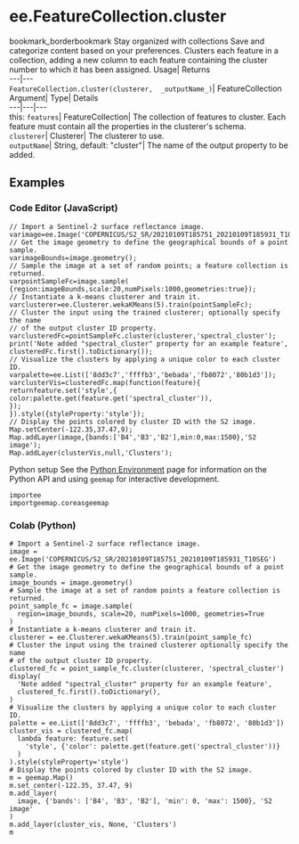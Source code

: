  
#  ee.FeatureCollection.cluster
bookmark_borderbookmark Stay organized with collections  Save and categorize content based on your preferences. 
Clusters each feature in a collection, adding a new column to each feature containing the cluster number to which it has been assigned. Usage| Returns  
---|---  
`FeatureCollection.cluster(clusterer,  _outputName_)`| FeatureCollection  
Argument| Type| Details  
---|---|---  
this: `features`| FeatureCollection| The collection of features to cluster. Each feature must contain all the properties in the clusterer's schema.  
`clusterer`| Clusterer| The clusterer to use.  
`outputName`| String, default: "cluster"| The name of the output property to be added.  
## Examples
### Code Editor (JavaScript)
```
// Import a Sentinel-2 surface reflectance image.
varimage=ee.Image('COPERNICUS/S2_SR/20210109T185751_20210109T185931_T10SEG');
// Get the image geometry to define the geographical bounds of a point sample.
varimageBounds=image.geometry();
// Sample the image at a set of random points; a feature collection is returned.
varpointSampleFc=image.sample(
{region:imageBounds,scale:20,numPixels:1000,geometries:true});
// Instantiate a k-means clusterer and train it.
varclusterer=ee.Clusterer.wekaKMeans(5).train(pointSampleFc);
// Cluster the input using the trained clusterer; optionally specify the name
// of the output cluster ID property.
varclusteredFc=pointSampleFc.cluster(clusterer,'spectral_cluster');
print('Note added "spectral_cluster" property for an example feature',
clusteredFc.first().toDictionary());
// Visualize the clusters by applying a unique color to each cluster ID.
varpalette=ee.List(['8dd3c7','ffffb3','bebada','fb8072','80b1d3']);
varclusterVis=clusteredFc.map(function(feature){
returnfeature.set('style',{
color:palette.get(feature.get('spectral_cluster')),
});
}).style({styleProperty:'style'});
// Display the points colored by cluster ID with the S2 image.
Map.setCenter(-122.35,37.47,9);
Map.addLayer(image,{bands:['B4','B3','B2'],min:0,max:1500},'S2 image');
Map.addLayer(clusterVis,null,'Clusters');
```

Python setup
See the [ Python Environment](https://developers.google.com/earth-engine/guides/python_install) page for information on the Python API and using `geemap` for interactive development.
```
importee
importgeemap.coreasgeemap
```

### Colab (Python)
```
# Import a Sentinel-2 surface reflectance image.
image = ee.Image('COPERNICUS/S2_SR/20210109T185751_20210109T185931_T10SEG')
# Get the image geometry to define the geographical bounds of a point sample.
image_bounds = image.geometry()
# Sample the image at a set of random points a feature collection is returned.
point_sample_fc = image.sample(
  region=image_bounds, scale=20, numPixels=1000, geometries=True
)
# Instantiate a k-means clusterer and train it.
clusterer = ee.Clusterer.wekaKMeans(5).train(point_sample_fc)
# Cluster the input using the trained clusterer optionally specify the name
# of the output cluster ID property.
clustered_fc = point_sample_fc.cluster(clusterer, 'spectral_cluster')
display(
  'Note added "spectral_cluster" property for an example feature',
  clustered_fc.first().toDictionary(),
)
# Visualize the clusters by applying a unique color to each cluster ID.
palette = ee.List(['8dd3c7', 'ffffb3', 'bebada', 'fb8072', '80b1d3'])
cluster_vis = clustered_fc.map(
  lambda feature: feature.set(
    'style', {'color': palette.get(feature.get('spectral_cluster'))}
  )
).style(styleProperty='style')
# Display the points colored by cluster ID with the S2 image.
m = geemap.Map()
m.set_center(-122.35, 37.47, 9)
m.add_layer(
  image, {'bands': ['B4', 'B3', 'B2'], 'min': 0, 'max': 1500}, 'S2 image'
)
m.add_layer(cluster_vis, None, 'Clusters')
m
```

